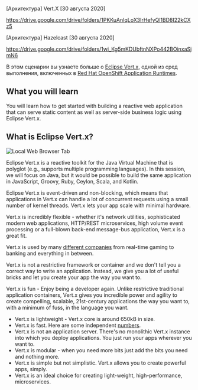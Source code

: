 [Архитектура] Vert.X [30 августа 2020]

https://drive.google.com/drive/folders/1PKKuAnIqLoX3IrHefyQl1BD8I22kCXz5

[Архитектура] Hazelcast [30 августа 2020]

https://drive.google.com/drive/folders/1wi_Kg5mKDUbftnNXPo442BOinxaSjmN6

В этом сценарии вы узнаете больше о  [Eclipse Vert.x](https://vertx.io), одной из сред выполнения, включенных в [Red Hat OpenShift Application Runtimes](https://developers.redhat.com/products/rhoar).

## What you will learn
You will learn how to get started with building a reactive web application that can serve static content as well as server-side business logic using Eclipse Vert.x.

## What is Eclipse Vert.x?

![Local Web Browser Tab](/openshift/assets/middleware/rhoar-getting-started-vertx/vertx-logo.png)

Eclipse Vert.x is a reactive toolkit for the Java Virtual Machine that is polyglot (e.g., supports multiple programming languages).
In this session, we will focus on Java, but it would be possible to build the same application in JavaScript, Groovy, Ruby, Ceylon, Scala, and Kotlin.

Eclipse Vert.x is event-driven and non-blocking, which means that applications in Vert.x can handle a lot of concurrent requests using a small number of kernel threads.
Vert.x lets your app scale with minimal hardware.

Vert.x is incredibly flexible - whether it's network utilities, sophisticated modern web applications, HTTP/REST microservices, high volume event processing or a full-blown back-end message-bus application, Vert.x is a great fit.

Vert.x is used by many [different companies](http://vertx.io/whos_using/) from real-time gaming to banking and everything in between.

Vert.x is not a restrictive framework or container and we don't tell you a correct way to write an application. Instead, we give you a lot of useful bricks and let you create your app the way you want to.

Vert.x is fun - Enjoy being a developer again. Unlike restrictive traditional application containers, Vert.x gives you incredible power and agility to create compelling, scalable, 21st-century applications the way you want to, with a minimum of fuss, in the language you want.

* Vert.x is lightweight - Vert.x core is around 650kB in size.
* Vert.x is fast. Here are some independent [numbers](https://www.techempower.com/benchmarks/#section=data-r8&hw=i7&test=plaintext).
* Vert.x is not an application server. There's no monolithic Vert.x instance into which you deploy applications. You just run your apps wherever you want to.
* Vert.x is modular - when you need more bits just add the bits you need and nothing more.
* Vert.x is simple but not simplistic. Vert.x allows you to create powerful apps, simply.
* Vert.x is an ideal choice for creating light-weight, high-performance, microservices.
